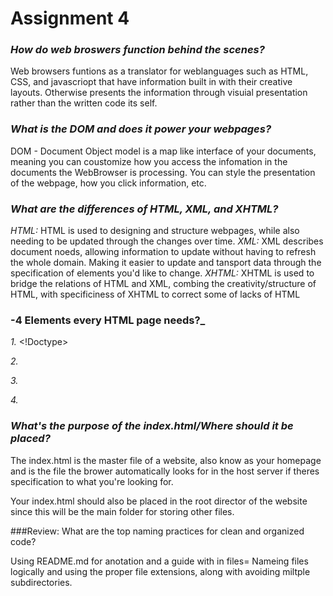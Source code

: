 # Assignment 4 

### _How do web broswers function behind the scenes?_

Web browsers funtions as a translator for weblanguages such as HTML, CSS, and javascriopt that have information built in with their creative layouts. Otherwise presents the information through visuial presentation rather than the written code its self.  

### _What is the DOM and does it power your webpages?_

DOM - Document Object model is a map like interface of your documents, meaning you can coustomize how you access the infomation in the documents the WebBrowser is processing. You can style the presentation of the webpage, how you click information, etc. 

### _What are the differences of HTML, XML, and XHTML?_

_HTML:_ 
HTML is used to designing and structure webpages, while also needing to be updated through the changes over time.
_XML:_
XML describes document noeds, allowing information to update without having to refresh the whole domain. Making it easier to update and tansport data through the specification of elements you'd like to change. 
 _XHTML:_
XHTML is used to bridge the relations of HTML and XML, combing the creativity/structure of HTML, with specificiness of XHTML to correct some of lacks of HTML 


### -4 Elements every HTML page needs?_
_1._ <!Doctype>

_2._ <root>

_3._ <head>

_4._ <body>

### _What's the purpose of the index.html/Where should it be placed?_

The index.html is the master file of a website, also know as your homepage and is the file the brower automatically looks for in the host server if theres specification to what you're looking for. 

Your index.html should also be placed in the root director of the website since this will be the main folder for storing other files. 

###Review: What are the top naming practices for clean and organized code? 

Using README.md for anotation and a guide with in files=
Nameing files logically and using the proper file extensions, along with avoiding miltple subdirectories. 
